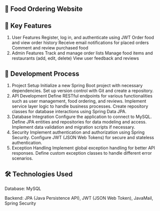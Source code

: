 ## 🍔 Food Ordering Website
## 🚀 Key Features
1. User Features
Register, log in, and authenticate using JWT
Order food and view order history
Receive email notifications for placed orders
Comment and review purchased food
2. Admin Features
Track and manage order lists
Manage food items and restaurants (add, edit, delete)
View user feedback and reviews
## 🚀 Development Process
1. Project Setup
Initialize a new Spring Boot project with necessary dependencies.
Set up version control with Git and create a repository.
2. API Development
Define RESTful endpoints for various functionalities such as user management, food ordering, and reviews.
Implement service layer logic to handle business processes.
Create repository classes for database interactions using Spring Data JPA.
3. Database Integration
Configure the application to connect to MySQL.
Define JPA entities and repositories for data modeling and access.
Implement data validation and migration scripts if necessary.
4. Security
Implement authentication and authorization using Spring Security.
Configure JWT (JSON Web Tokens) for secure and stateless authentication.
5. Exception Handling
Implement global exception handling for better API responses.
Define custom exception classes to handle different error scenarios.
## 🛠️ Technologies Used
Database: MySQL

Backend: JPA (Java Persistence API), JWT (JSON Web Token), JavaMail, Spring Security
